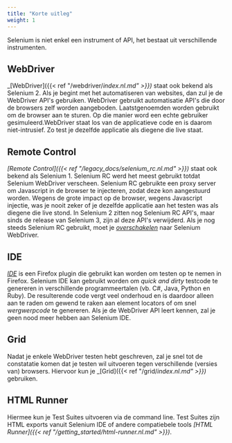 ```yaml
---
title: "Korte uitleg"
weight: 1
---
```


Selenium is niet enkel een instrument of API,
het bestaat uit verschillende instrumenten.

## WebDriver

_[WebDriver]({{< ref "/webdriver/_index.nl.md" >}})_ staat ook bekend als Selenium 2.
Als je begint met het automatiseren van websites, dan zul je de WebDriver
API's gebruiken. WebDriver gebruikt automatisatie API's die door de browsers zelf
worden aangeboden. Laatstgenoemden worden gebruikt om de browser aan te sturen. Op die 
manier word een echte gebruiker gesimuleerd.WebDriver staat los van de applicatieve 
code en is daarom niet-intrusief. Zo test je dezelfde applicatie als diegene die live staat.

## Remote Control

_[Remote Control]({{< ref "/legacy_docs/selenium_rc.nl.md" >}})_
staat ook bekend als Selenium 1.
Selenium RC werd het meest gebruikt totdat Selenium WebDriver verscheen.
Selenium RC gebruikte een proxy server om Javascript in de browser te injecteren, zodat deze
kon aangestuurd worden. Wegens de grote impact op de browser, wegens Javascript injectie, was je
nooit zeker of je dezelfde applicatie aan het testen was als diegene die live stond.
In Selenium 2 zitten nog Selenium RC API's, maar sinds de release van Selenium 3, zijn al deze
API's verwijderd. Als je nog steeds Selenium RC gebruikt, moet je
[_overschakelen_](https://www.seleniumhq.org/docs/03_webdriver.jsp#migrating-from-selenium-1-0) naar
Selenium WebDriver.

## IDE

_[IDE](https://www.seleniumhq.org/selenium-ide)_ is een Firefox plugin die gebruikt kan
worden om testen op te nemen in Firefox. Selenium IDE kan gebruikt worden om _quick and dirty_
testcode te genereren in verschillende programmeertalen (vb. C#, Java, Python en Ruby).
De resulterende code vergt veel onderhoud en is daardoor alleen aan te raden om gewend te
raken aan element locators of om snel _wergwerpcode_ te genereren. Als je de WebDriver API
leert kennen, zal je geen nood meer hebben aan Selenium IDE.

## Grid

Nadat je enkele WebDriver testen hebt geschreven, zal je snel tot de constatatie komen
dat je testen wil uitvoeren tegen verschillende (versies van) browsers.
Hiervoor kun je _[Grid]({{< ref "/grid/_index.nl.md" >}})_ gebruiken.

## HTML Runner

Hiermee kun je Test Suites uitvoeren via de command line. Test Suites zijn
HTML exports vanuit Selenium IDE of andere compatiebele tools _[HTML Runner]({{< ref "/getting_started/html-runner.nl.md" >}})_.

